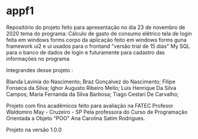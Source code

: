 # appf1
Repositório do projeto feito para apresentação  no dia 23 de novembro de 2020 
tema do programa:  Cálculo de  gasto de consumo elétrico
tela de login feita em windows forms
corpo  da aplicação feito em windows forms
guna  framework ui2 e ui usados para o frontand "versão trial de 15 dias"
My SQL para o banco de dados de login e futuramente para cadastro das informações no programa


Integrandes desse projeto :

Blanda Lavinia do Nascimento;
Braz Gonçalvez do Nascimento;
Filipe Fonseca da Silva;
Ighor Augusto Ribeiro Mello;
Luis Henrique Da Silva Campos;
Maria Fernanda da Silva Barbosa; 
Tiago Cestari De Carvalho;

Projeto com fins acadêmicos feito para avaliação na FATEC Profesor Waldomiro May - Cruzeiro - SP
Pela professora do Curso de Programação Orientada a Objeto "POO" Ana Carolina Satim Rodrigues.

Projeto na versão 1.0.0

